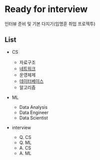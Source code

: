 # Ready for interview

인터뷰 준비 및 기본 다지기(임명훈 취업 프로젝투)

## List

* CS
  * 자료구조
  * [네트워크](https://github.com/roche-MH/Ready_for_interview/tree/master/Network)
  * 운영체제
  * [데이터베이스](https://github.com/roche-MH/Ready_for_interview/blob/master/DB/Readme.md)
  * 알고리즘
* ML
  * Data Analysis
  * Data Engineer
  * Data Scientist

* interview
  * Q. CS
  * Q. ML
  *  A. CS
  *  A. ML 

